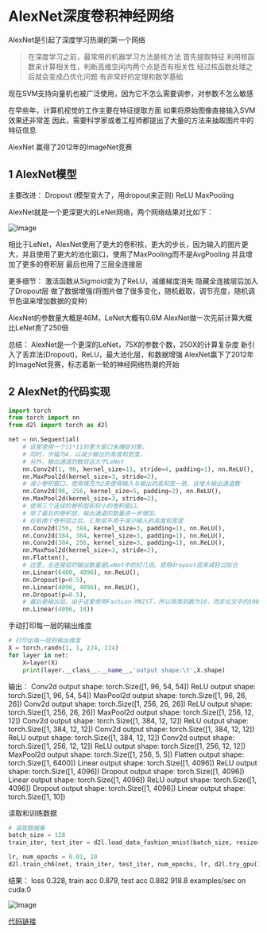# AlexNet深度卷积神经网络
AlexNet是引起了深度学习热潮的第一个网络

> 在深度学习之前，最常用的机器学习方法是核方法
首先提取特征
利用核函数来计算相关性，判断高维空间内两个点是否有相关性
经过核函数处理之后就会变成凸优化问题
有非常好的定理和数学基础

现在SVM支持向量机也被广泛使用，因为它不怎么需要调参，对参数不怎么敏感

在早些年，计算机视觉的工作主要在特征提取方面
如果将原始图像直接输入SVM效果还非常差
因此，需要科学家或者工程师都提出了大量的方法来抽取图片中的特征信息

AlexNet 赢得了2012年的ImageNet竞赛

## 1 AlexNet模型

主要改进：
Dropout  (模型变大了，用dropout来正则)
ReLU
MaxPooling

AlexNet就是一个更深更大的LeNet网络，两个网络结果对比如下：

![Image](https://github.com/user-attachments/assets/feb4ae15-401d-4cec-9484-b2e6dd84d3f7)


相比于LeNet，AlexNet使用了更大的卷积核，更大的步长，因为输入的图片更大，并且使用了更大的池化窗口，使用了MaxPooling而不是AvgPooling
并且增加了更多的卷积层
最后也用了三层全连接层

更多细节：
激活函数从Sigmoid变为了ReLU，减缓梯度消失
隐藏全连接层后加入了Dropout层
做了数据增强(将图片做了很多变化，随机截取，调节亮度，随机调节色温来增加数据的变种)

AlexNet的参数量大概是46M，LeNet大概有0.6M
AlexNet做一次先前计算大概比LeNet贵了250倍

总结：
AlexNet是一个更深的LeNet，75X的参数个数，250X的计算复杂度
新引入了丢弃法(Dropout)，ReLU，最大池化层，和数据增强
AlexNet赢下了2012年的ImageNet竞赛，标志着新一轮的神经网络热潮的开始

## 2 AlexNet的代码实现

```python
import torch
from torch import nn
from d2l import torch as d2l

net = nn.Sequential(
    # 这里使用一个11*11的更大窗口来捕捉对象。
    # 同时，步幅为4，以减少输出的高度和宽度。
    # 另外，输出通道的数目远大于LeNet
    nn.Conv2d(1, 96, kernel_size=11, stride=4, padding=1), nn.ReLU(),  #因为训练用的是MNIST因此输入通道是1
    nn.MaxPool2d(kernel_size=3, stride=2),
    # 减小卷积窗口，使用填充为2来使得输入与输出的高和宽一致，且增大输出通道数
    nn.Conv2d(96, 256, kernel_size=5, padding=2), nn.ReLU(),
    nn.MaxPool2d(kernel_size=3, stride=2),
    # 使用三个连续的卷积层和较小的卷积窗口。
    # 除了最后的卷积层，输出通道的数量进一步增加。
    # 在前两个卷积层之后，汇聚层不用于减少输入的高度和宽度
    nn.Conv2d(256, 384, kernel_size=3, padding=1), nn.ReLU(),
    nn.Conv2d(384, 384, kernel_size=3, padding=1), nn.ReLU(),
    nn.Conv2d(384, 256, kernel_size=3, padding=1), nn.ReLU(),
    nn.MaxPool2d(kernel_size=3, stride=2),
    nn.Flatten(),
    # 这里，全连接层的输出数量是LeNet中的好几倍。使用dropout层来减轻过拟合
    nn.Linear(6400, 4096), nn.ReLU(),
    nn.Dropout(p=0.5),
    nn.Linear(4096, 4096), nn.ReLU(),
    nn.Dropout(p=0.5),
    # 最后是输出层。由于这里使用Fashion-MNIST，所以用类别数为10，而非论文中的1000
    nn.Linear(4096, 10))
```

手动打印每一层的输出维度

```python
# 打印出每一层的输出维度
X = torch.randn(1, 1, 224, 224)
for layer in net:
    X=layer(X)
    print(layer.__class__.__name__,'output shape:\t',X.shape)
```

输出：
Conv2d output shape:	 torch.Size([1, 96, 54, 54])
ReLU output shape:	 torch.Size([1, 96, 54, 54])
MaxPool2d output shape:	 torch.Size([1, 96, 26, 26])
Conv2d output shape:	 torch.Size([1, 256, 26, 26])
ReLU output shape:	 torch.Size([1, 256, 26, 26])
MaxPool2d output shape:	 torch.Size([1, 256, 12, 12])
Conv2d output shape:	 torch.Size([1, 384, 12, 12])
ReLU output shape:	 torch.Size([1, 384, 12, 12])
Conv2d output shape:	 torch.Size([1, 384, 12, 12])
ReLU output shape:	 torch.Size([1, 384, 12, 12])
Conv2d output shape:	 torch.Size([1, 256, 12, 12])
ReLU output shape:	 torch.Size([1, 256, 12, 12])
MaxPool2d output shape:	 torch.Size([1, 256, 5, 5])
Flatten output shape:	 torch.Size([1, 6400])
Linear output shape:	 torch.Size([1, 4096])
ReLU output shape:	 torch.Size([1, 4096])
Dropout output shape:	 torch.Size([1, 4096])
Linear output shape:	 torch.Size([1, 4096])
ReLU output shape:	 torch.Size([1, 4096])
Dropout output shape:	 torch.Size([1, 4096])
Linear output shape:	 torch.Size([1, 10])

读取和训练数据

```python
# 读取数据集
batch_size = 128
train_iter, test_iter = d2l.load_data_fashion_mnist(batch_size, resize=224) #将图片拉到224X224匹配模型需求

lr, num_epochs = 0.01, 10
d2l.train_ch6(net, train_iter, test_iter, num_epochs, lr, d2l.try_gpu())
```
结果：
loss 0.328, train acc 0.879, test acc 0.882
918.8 examples/sec on cuda:0

![Image](https://github.com/user-attachments/assets/43023432-747c-4420-8a8d-689094a5de9c)

[代码链接](https://github.com/kxmust/Deep_learning_note/blob/main/12.1AlexNet.ipynb)

